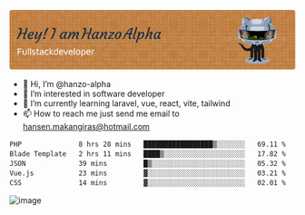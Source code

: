 ![Header](./github-header-image.png)

- 👋 Hi, I’m @hanzo-alpha
- 👀 I’m interested in software developer
- 🌱 I’m currently learning laravel, vue, react, vite, tailwind
- 📫 How to reach me just send me email to hansen.makangiras@hotmail.com 

<!---
hanzo-alpha/hanzo-alpha is a ✨ special ✨ repository because its `README.md` (this file) appears on your GitHub profile.
You can click the Preview link to take a look at your changes.
--->

<!--START_SECTION:waka-->

```txt
PHP              8 hrs 28 mins   █████████████████▒░░░░░░░   69.11 %
Blade Template   2 hrs 11 mins   ████▒░░░░░░░░░░░░░░░░░░░░   17.82 %
JSON             39 mins         █▒░░░░░░░░░░░░░░░░░░░░░░░   05.32 %
Vue.js           23 mins         ▓░░░░░░░░░░░░░░░░░░░░░░░░   03.21 %
CSS              14 mins         ▓░░░░░░░░░░░░░░░░░░░░░░░░   02.01 %
```

<!--END_SECTION:waka-->

![image](https://github.com/hanzo-alpha/hanzo-alpha/assets/111342797/c4bd2977-6123-4017-8652-6e166259b484)


